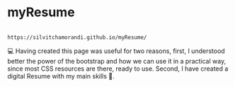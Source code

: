 # myResume

                                         https://silvitchamorandi.github.io/myResume/
                                         
💻 Having created this page was useful for two reasons, first, I understood better the power of the bootstrap and how we can use it in a practical way, since most CSS resources are there, ready to use. Second, I have created a digital Resume with my main skills 📰.

                                         
                                         
